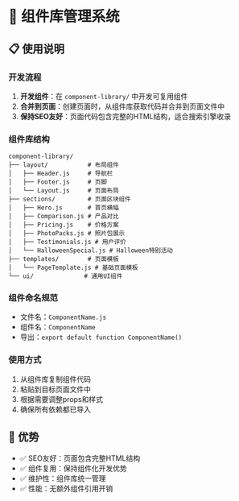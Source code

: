 # 🧩 组件库管理系统

## 📋 使用说明

### 开发流程
1. **开发组件**：在 `component-library/` 中开发可复用组件
2. **合并到页面**：创建页面时，从组件库获取代码并合并到页面文件中
3. **保持SEO友好**：页面代码包含完整的HTML结构，适合搜索引擎收录

### 组件库结构
```
component-library/
├── layout/           # 布局组件
│   ├── Header.js     # 导航栏
│   ├── Footer.js     # 页脚
│   └── Layout.js     # 页面布局
├── sections/         # 页面区块组件
│   ├── Hero.js       # 首页横幅
│   ├── Comparison.js # 产品对比
│   ├── Pricing.js    # 价格方案
│   ├── PhotoPacks.js # 照片包展示
│   ├── Testimonials.js # 用户评价
│   └── HalloweenSpecial.js # Halloween特别活动
├── templates/        # 页面模板
│   └── PageTemplate.js # 基础页面模板
└── ui/              # 通用UI组件
```

### 组件命名规范
- 文件名：`ComponentName.js`
- 组件名：`ComponentName`
- 导出：`export default function ComponentName()`

### 使用方式
1. 从组件库复制组件代码
2. 粘贴到目标页面文件中
3. 根据需要调整props和样式
4. 确保所有依赖都已导入

## 🎯 优势
- ✅ SEO友好：页面包含完整HTML结构
- ✅ 组件复用：保持组件化开发优势
- ✅ 维护性：组件库统一管理
- ✅ 性能：无额外组件引用开销
